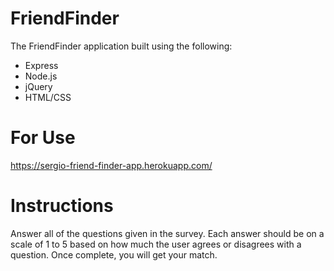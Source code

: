# FriendFinder

The FriendFinder application built using the following: 
* Express
* Node.js
* jQuery
* HTML/CSS

# For Use
https://sergio-friend-finder-app.herokuapp.com/

# Instructions

Answer all of the questions given in the survey. Each answer should be on a scale of 1 to 5 based on how much the user agrees or disagrees with a question. Once complete, you will get your match. 